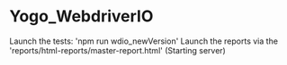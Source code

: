 # Yogo_WebdriverIO
Launch the tests: 'npm run wdio_newVersion'
Launch the reports via the 'reports/html-reports/master-report.html' (Starting server)
